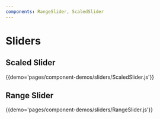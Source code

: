 ```yaml
---
components: RangeSlider, ScaledSlider
---
```


# Sliders

## Scaled Slider

{{demo='pages/component-demos/sliders/ScaledSlider.js'}}

## Range Slider

{{demo='pages/component-demos/sliders/RangeSlider.js'}}
